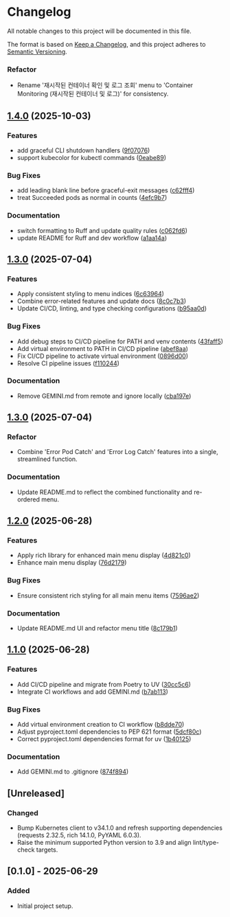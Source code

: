 # Changelog

All notable changes to this project will be documented in this file.

The format is based on [Keep a Changelog](https://keepachangelog.com/en/1.0.0/),
and this project adheres to [Semantic Versioning](https://semver.org/spec/v2.0.0.html).

### Refactor

* Rename '재시작된 컨테이너 확인 및 로그 조회' menu to 'Container Monitoring (재시작된 컨테이너 및 로그)' for consistency.

## [1.4.0](https://github.com/KKamJi98/kubernetes-monitoring-python/compare/v1.3.0...v1.4.0) (2025-10-03)


### Features

* add graceful CLI shutdown handlers ([9f07076](https://github.com/KKamJi98/kubernetes-monitoring-python/commit/9f07076ae112c3e91d72434cd6ef5f813362ffa5))
* support kubecolor for kubectl commands ([0eabe89](https://github.com/KKamJi98/kubernetes-monitoring-python/commit/0eabe8999ac0bc3396d2982113349ef170af98c6))


### Bug Fixes

* add leading blank line before graceful-exit messages ([c62fff4](https://github.com/KKamJi98/kubernetes-monitoring-python/commit/c62fff4ad0832f7a4b5b2bac9aa0a87f0f5d542d))
* treat Succeeded pods as normal in counts ([4efc9b7](https://github.com/KKamJi98/kubernetes-monitoring-python/commit/4efc9b72764f1beed32da4c31cac8c8fc2868777))


### Documentation

* switch formatting to Ruff and update quality rules ([c062fd6](https://github.com/KKamJi98/kubernetes-monitoring-python/commit/c062fd6bd53b4264c11d80ba550017ba60603166))
* update README for Ruff and dev workflow ([a1aa14a](https://github.com/KKamJi98/kubernetes-monitoring-python/commit/a1aa14a5801948048903cdb88f5a8426a05c1fdc))

## [1.3.0](https://github.com/KKamJi98/monitoring-kubernetes/compare/v1.2.0...v1.3.0) (2025-07-04)


### Features

* Apply consistent styling to menu indices ([6c63964](https://github.com/KKamJi98/monitoring-kubernetes/commit/6c63964d9f0900e807b46c9cb65793d86fdef4eb))
* Combine error-related features and update docs ([8c0c7b3](https://github.com/KKamJi98/monitoring-kubernetes/commit/8c0c7b3e621b7afa59ccdf8ea647c16236bf996a))
* Update CI/CD, linting, and type checking configurations ([b95aa0d](https://github.com/KKamJi98/monitoring-kubernetes/commit/b95aa0d6343c3dbed0dab95cef10e64c7ec05fe0))


### Bug Fixes

* Add debug steps to CI/CD pipeline for PATH and venv contents ([43faff5](https://github.com/KKamJi98/monitoring-kubernetes/commit/43faff570a6e9ce5ea99d45a3591ebc3db494284))
* Add virtual environment to PATH in CI/CD pipeline ([abef8aa](https://github.com/KKamJi98/monitoring-kubernetes/commit/abef8aafaa41d3236da33cac0aabe1b76da9f3bb))
* Fix CI/CD pipeline to activate virtual environment ([0896d00](https://github.com/KKamJi98/monitoring-kubernetes/commit/0896d000deb8430b491aeafa25ad56cefe2a4554))
* Resolve CI pipeline issues ([f110244](https://github.com/KKamJi98/monitoring-kubernetes/commit/f11024486b9ccec6183a8275922dc2686d2c2cf5))


### Documentation

* Remove GEMINI.md from remote and ignore locally ([cba197e](https://github.com/KKamJi98/monitoring-kubernetes/commit/cba197eb63bb7ccf59d15216bbd4a2999dc48e70))

## [1.3.0](https://github.com/KKamJi98/monitoring-kubernetes/compare/v1.2.0...v1.3.0) (2025-07-04)


### Refactor

* Combine 'Error Pod Catch' and 'Error Log Catch' features into a single, streamlined function.


### Documentation

* Update README.md to reflect the combined functionality and re-ordered menu.

## [1.2.0](https://github.com/KKamJi98/monitoring-kubernetes/compare/v1.1.0...v1.2.0) (2025-06-28)


### Features

* Apply rich library for enhanced main menu display ([4d821c0](https://github.com/KKamJi98/monitoring-kubernetes/commit/4d821c064accc1c09a08eb5b11cd5e4dc9bc1bf1))
* Enhance main menu display ([76d2179](https://github.com/KKamJi98/monitoring-kubernetes/commit/76d2179c82e334ab84d7d472df1c8b01a733c4dc))


### Bug Fixes

* Ensure consistent rich styling for all main menu items ([7596ae2](https://github.com/KKamJi98/monitoring-kubernetes/commit/7596ae29685893c897266f9f4868f8fb310a9ee6))


### Documentation

* Update README.md UI and refactor menu title ([8c179b1](https://github.com/KKamJi98/monitoring-kubernetes/commit/8c179b13ce165658278f63d780db34427b773390))

## [1.1.0](https://github.com/KKamJi98/monitoring-kubernetes/compare/v1.0.1...v1.1.0) (2025-06-28)


### Features

* Add CI/CD pipeline and migrate from Poetry to UV ([30cc5c6](https://github.com/KKamJi98/monitoring-kubernetes/commit/30cc5c638dbbf6a704ee6009f94d888fa207ecd1))
* Integrate CI workflows and add GEMINI.md ([b7ab113](https://github.com/KKamJi98/monitoring-kubernetes/commit/b7ab113b97781324b94d75f3b7512e1a3aa1d432))


### Bug Fixes

* Add virtual environment creation to CI workflow ([b8dde70](https://github.com/KKamJi98/monitoring-kubernetes/commit/b8dde70b1406989c25b5ad2a53e4ef817b4e60e6))
* Adjust pyproject.toml dependencies to PEP 621 format ([5dcf80c](https://github.com/KKamJi98/monitoring-kubernetes/commit/5dcf80cb49fdfddf0ef4186f35b4e7f981070804))
* Correct pyproject.toml dependencies format for uv ([1b40125](https://github.com/KKamJi98/monitoring-kubernetes/commit/1b401254b651f800e31b962f70b96644ef81a953))


### Documentation

* Add GEMINI.md to .gitignore ([874f894](https://github.com/KKamJi98/monitoring-kubernetes/commit/874f894bfcda46ec93737645928d7892757621ba))

## [Unreleased]

### Changed

- Bump Kubernetes client to v34.1.0 and refresh supporting dependencies (requests 2.32.5, rich 14.1.0, PyYAML 6.0.3).
- Raise the minimum supported Python version to 3.9 and align lint/type-check targets.

## [0.1.0] - 2025-06-29
### Added
- Initial project setup.
